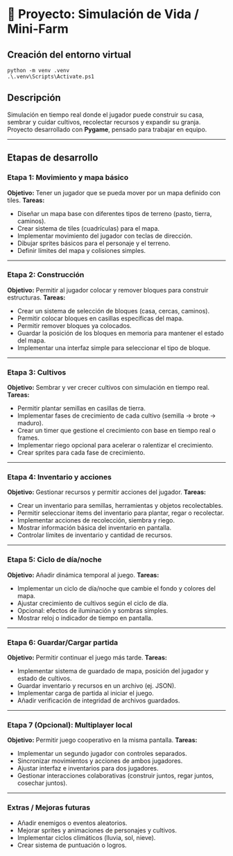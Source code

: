 # 🌱 Proyecto: Simulación de Vida / Mini-Farm

## Creación del entorno virtual
```
python -m venv .venv
.\.venv\Scripts\Activate.ps1
```
## Descripción
Simulación en tiempo real donde el jugador puede construir su casa, sembrar y cuidar cultivos, recolectar recursos y expandir su granja. Proyecto desarrollado con **Pygame**, pensado para trabajar en equipo.

---

## Etapas de desarrollo

### **Etapa 1: Movimiento y mapa básico**
**Objetivo:** Tener un jugador que se pueda mover por un mapa definido con tiles.
**Tareas:**
- Diseñar un mapa base con diferentes tipos de terreno (pasto, tierra, caminos).  
- Crear sistema de tiles (cuadrículas) para el mapa.  
- Implementar movimiento del jugador con teclas de dirección.  
- Dibujar sprites básicos para el personaje y el terreno.  
- Definir límites del mapa y colisiones simples.  

---

### **Etapa 2: Construcción**
**Objetivo:** Permitir al jugador colocar y remover bloques para construir estructuras.
**Tareas:**
- Crear un sistema de selección de bloques (casa, cercas, caminos).  
- Permitir colocar bloques en casillas específicas del mapa.  
- Permitir remover bloques ya colocados.  
- Guardar la posición de los bloques en memoria para mantener el estado del mapa.  
- Implementar una interfaz simple para seleccionar el tipo de bloque.  

---

### **Etapa 3: Cultivos**
**Objetivo:** Sembrar y ver crecer cultivos con simulación en tiempo real.
**Tareas:**
- Permitir plantar semillas en casillas de tierra.  
- Implementar fases de crecimiento de cada cultivo (semilla → brote → maduro).  
- Crear un timer que gestione el crecimiento con base en tiempo real o frames.  
- Implementar riego opcional para acelerar o ralentizar el crecimiento.  
- Crear sprites para cada fase de crecimiento.  

---

### **Etapa 4: Inventario y acciones**
**Objetivo:** Gestionar recursos y permitir acciones del jugador.
**Tareas:**
- Crear un inventario para semillas, herramientas y objetos recolectables.  
- Permitir seleccionar items del inventario para plantar, regar o recolectar.  
- Implementar acciones de recolección, siembra y riego.  
- Mostrar información básica del inventario en pantalla.  
- Controlar límites de inventario y cantidad de recursos.  

---

### **Etapa 5: Ciclo de día/noche**
**Objetivo:** Añadir dinámica temporal al juego.
**Tareas:**
- Implementar un ciclo de día/noche que cambie el fondo y colores del mapa.  
- Ajustar crecimiento de cultivos según el ciclo de día.  
- Opcional: efectos de iluminación y sombras simples.  
- Mostrar reloj o indicador de tiempo en pantalla.  

---

### **Etapa 6: Guardar/Cargar partida**
**Objetivo:** Permitir continuar el juego más tarde.
**Tareas:**
- Implementar sistema de guardado de mapa, posición del jugador y estado de cultivos.  
- Guardar inventario y recursos en un archivo (ej. JSON).  
- Implementar carga de partida al iniciar el juego.  
- Añadir verificación de integridad de archivos guardados.  

---

### **Etapa 7 (Opcional): Multiplayer local**
**Objetivo:** Permitir juego cooperativo en la misma pantalla.
**Tareas:**
- Implementar un segundo jugador con controles separados.  
- Sincronizar movimientos y acciones de ambos jugadores.  
- Ajustar interfaz e inventarios para dos jugadores.  
- Gestionar interacciones colaborativas (construir juntos, regar juntos, cosechar juntos).  

---

### **Extras / Mejoras futuras**
- Añadir enemigos o eventos aleatorios.  
- Mejorar sprites y animaciones de personajes y cultivos.  
- Implementar ciclos climáticos (lluvia, sol, nieve).  
- Crear sistema de puntuación o logros.

